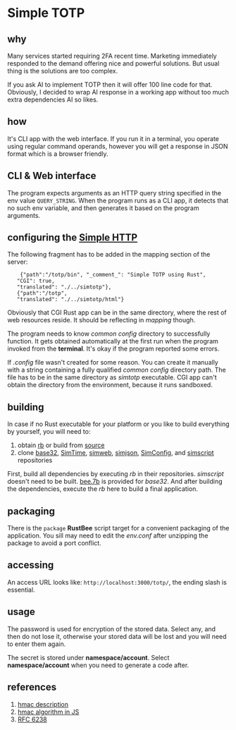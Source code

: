 # Simple TOTP

## why

Many services started requiring 2FA recent time. Marketing immediately responded to the demand
offering nice and powerful solutions. But usual thing is the solutions are too complex.

If you ask AI to implement TOTP then it will offer 100 line code for that. Obviously,
I decided to wrap AI response in a working app without too much extra dependencies AI so likes.

## how
It's CLI app with the web interface. If you run it in a terminal, you operate using regular command
operands, however you will get a response in JSON format which is a browser friendly.

## CLI & Web interface
The program expects arguments as an HTTP query string specified in the env value `QUERY_STRING`. When the program
runs as a CLI app, it detects that no such env variable, and then generates it based on the program arguments.

## configuring the [Simple HTTP](https://github.com/vernisaz/simhttp)
The following fragment has to be added in the mapping section of the server:
```
    {"path":"/totp/bin", "_comment_": "Simple TOTP using Rust",
   "CGI": true,
   "translated": "./../simtotp"},
   {"path":"/totp",
   "translated": "./../simtotp/html"}
```
Obviously that CGI Rust app can be in the same directory, where the rest of web resources reside. It should be
reflecting in *mapping* though.

The program needs to know *common config* directory to successfully function. It gets obtained automatically at
the first run when the program invoked from the **terminal**. It's okay if the program reported some errors.

If _.config_ file wasn't created for some reason. You can create it manually with a string 
containing a fully qualified _common config_ directory path. 
The file has to be in the same directory as *simtotp* executable. CGI app can't obtain the directory
from the environment, because it runs sandboxed.

## building
In case if no Rust executable for your platform or you like to build everything by yourself, you will need to:

1. obtain [rb](https://github.com/vernisaz/rust_bee/releases/tag/v1.15.01) or build from [source](https://github.com/vernisaz/rust_bee)
2. clone [base32](https://github.com/andreasots/base32/tree/master), [SimTime](https://github.com/vernisaz/simtime),
[simweb](https://github.com/vernisaz/simweb),
[simjson](https://github.com/vernisaz/simjson), [SimConfig](https://github.com/vernisaz/simconfig),
and [simscript](https://github.com/vernisaz/simscript) repositories

First, build all dependencies by executing _rb_ in their repositories. _simscript_ doesn't need to be built. [bee.7b](https://github.com/vernisaz/simtotp/blob/master/dep%20crates/README.md)
is provided for _base32_. And after building the dependencies, execute the _rb_ here to build a final application.

## packaging
There is the `package` **RustBee** script target for a convenient packaging of the application.
You sill may need to edit the _env.conf_
after unzipping the package to avoid a port conflict.

## accessing
An access URL looks like: `http://localhost:3000/totp/`, the ending slash is essential.

## usage
The password is used for encryption of the stored data. Select any, and then do not lose it,
otherwise your stored data will be lost and you will need to enter them again.

The secret is stored under **namespace/account**. Select **namespace/account** when you 
need to generate a code after.

## references
1. [hmac description](https://en.wikipedia.org/wiki/HMAC)
2. [hmac algorithm in JS](https://gist.github.com/stevendesu/2d52f7b5e1f1184af3b667c0b5e054b8)
3. [RFC 6238](https://datatracker.ietf.org/doc/html/rfc6238)